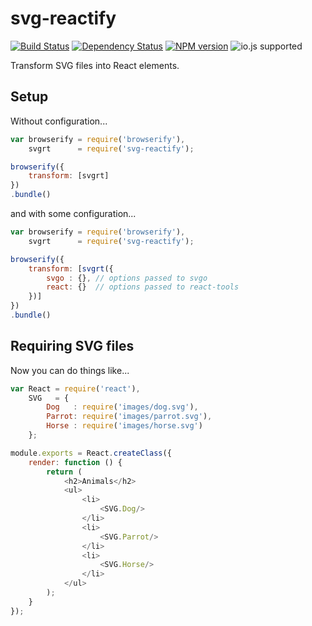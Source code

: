 svg-reactify
============

[![Build Status](https://travis-ci.org/coma/svg-reactify.png?branch=master)](https://travis-ci.org/coma/svg-reactify)
[![Dependency Status](https://david-dm.org/coma/svg-reactify.png)](http://david-dm.org/coma/svg-reactify)
[![NPM version](https://badge.fury.io/js/svg-reactify.png)](http://badge.fury.io/js/svg-reactify)
![io.js supported](https://img.shields.io/badge/io.js-supported-green.svg?style=flat)

Transform SVG files into React elements.

Setup
-----

Without configuration...

```javascript
var browserify = require('browserify'),
    svgrt      = require('svg-reactify');

browserify({
    transform: [svgrt]
})
.bundle()
```

and with some configuration...

```javascript
var browserify = require('browserify'),
    svgrt      = require('svg-reactify');

browserify({
    transform: [svgrt({
		svgo : {}, // options passed to svgo
		react: {}  // options passed to react-tools
	})]
})
.bundle()
```

Requiring SVG files
-------------------

Now you can do things like...

```javascript
var React = require('react'),
	SVG   = {
	    Dog   : require('images/dog.svg'),
	    Parrot: require('images/parrot.svg'),
	    Horse : require('images/horse.svg')
	};

module.exports = React.createClass({
    render: function () {
        return (
            <h2>Animals</h2>
			<ul>
				<li>
					<SVG.Dog/>
				</li>
				<li>
					<SVG.Parrot/>
				</li>
				<li>
					<SVG.Horse/>
				</li>
			</ul>
        );
    }
});
```
